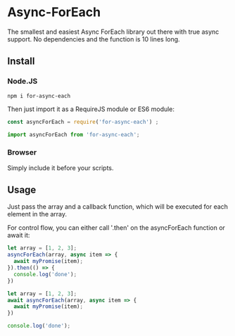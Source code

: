 # Async-ForEach

The smallest and easiest Async ForEach library out there with true async support. No dependencies and the function is 10 lines long.

## Install

### Node.JS

``` shell
npm i for-async-each
```

Then just import it as a RequireJS module or ES6 module: 

``` javascript
const asyncForEach = require('for-async-each') ;
```

``` javascript
import asyncForEach from 'for-async-each';
```

### Browser

Simply include it before your scripts.

## Usage

Just pass the array and a callback function, which will be executed for each element in the array.

For control flow, you can either call '.then' on the asyncForEach function or await it:

``` javascript
let array = [1, 2, 3];
asyncForEach(array, async item => {
  await myPromise(item);
}).then(() => {
  console.log('done');
})
```

``` javascript
let array = [1, 2, 3];
await asyncForEach(array, async item => {
  await myPromise(item);
})

console.log('done');
```